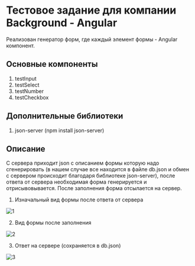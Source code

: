 # Тестовое задание для компании Background - Angular

Реализован генератор форм, где каждый элемент формы - Angular компонент.

## Основные компоненты

1. testInput 
2. testSelect 
3. testNumber 
4. testCheckbox

## Дополнительные библиотеки 

1. json-server (npm install json-server)

## Описание

С сервера приходит json с описанием формы которую надо сгенерировать (в нашем случае все находится в файле db.json и обмен с сервером происходит благодаря библиотеке json-server), после ответа от сервера необходимая форма генерируется и отрисывовывается. После заполнения форма отсылается на сервер.

1. Изначальный вид формы после ответа от сервера

![1](https://i.postimg.cc/T3s25fzR/initForm.png)

2. Вид формы после заполнения 

![2](https://i.postimg.cc/RZhV0Nbs/filled-Form.png)

3. Ответ на сервере (сохраняется в db.json)

![3](https://i.postimg.cc/5Nn21wpQ/answ-er2.png)


